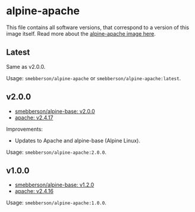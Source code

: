 # alpine-apache

This file contains all software versions, that correspond to a version of this image itself. Read more about the [alpine-apache image here][alpineapache].

## Latest

Same as v2.0.0.

Usage: `smebberson/alpine-apache` or `smebberson/alpine-apache:latest`.

## v2.0.0

- [smebberson/alpine-base: v2.0.0][smebbersonalpinebase200]
- [apache: v2.4.17][Apache]

Improvements:

- Updates to Apache and alpine-base (Alpine Linux).

Usage: `smebberson/alpine-apache:2.0.0`.

## v1.0.0

- [smebberson/alpine-base: v1.2.0][smebbersonalpinebase120]
- [apache: v2.4.16][Apache]

Usage: `smebberson/alpine-apache:1.0.0`.

[Apache]: httsp://httpd.apache.org/
[alpineapache]: https://github.com/smebberson/docker-alpine/tree/master/alpine-apache
[smebbersonalpinebase200]: https://github.com/smebberson/docker-alpine/tree/alpine-base-v2.0.0/alpine-base
[smebbersonalpinebase120]: https://github.com/smebberson/docker-alpine/tree/alpine-base-v1.2.0/alpine-base
